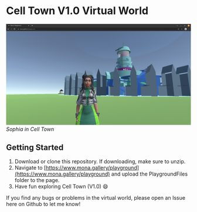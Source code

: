 # Cell Town V1.0 Virtual World
![Screenshot](docs/screenshot.png)
*Sophia in Cell Town*

## Getting Started
1. Download or clone this repository. If downloading, make sure to unzip.
2. Navigate to [https://www.mona.gallery/playground](https://www.mona.gallery/playground) and upload the PlaygroundFiles folder to the page.
3. Have fun exploring Cell Town (V1.0) 😄

If you find any bugs or problems in the virtual world, please open an Issue here on Github to let me know!
